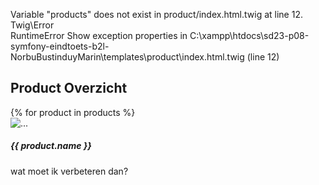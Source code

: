 Variable "products" does not exist in product/index.html.twig at line 12.
Twig\Error\
RuntimeError
Show exception properties
in C:\xampp\htdocs\sd23-p08-symfony-eindtoets-b2l-NorbuBustinduyMarin\templates\product\index.html.twig (line 12)
        <div class="container">            <h2 class="page-section-heading text-center text-uppercase text-secondary mb-0">Product Overzicht</h2>            <div class="divider-custom"></div>            <div class="row justify-content-center">                {% for product in products %}                    <div class="col-md-4 mb-5">                        <div class="card shadow">                            <img src="https://via.placeholder.com/600x400" class="card-img-top" alt="...">                            <div class="card-body text-center">                                <h5 class="card-title">{{ product.name }}</h5>
        wat moet ik verbeteren dan?
